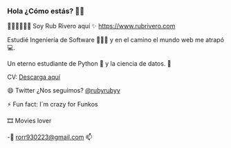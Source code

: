 ### Hola ¿Cómo estás? 👋👋

🦸🏻‍♂️🦸🏻‍♂️ Soy Rub Rivero aquí ✨ https://www.rubrivero.com

Estudié Ingeniería de Software 👨🏻‍💻 y en el camino el mundo web me atrapó💻.

Un eterno estudiante de Python 🐍 y la ciencia de datos. 🤖

CV: [Descarga aquí](https://drive.google.com/file/d/1CC-2T8_kBJMsLbVZ-wuRc9U2bR9glXCU/view?usp=drive_link)

😄 Twitter ¿Nos seguimos? [@rubyrubyy](https://twitter.com/rubyrubyy)

⚡ Fun fact: I´m crazy for Funkos

🎞️ Movies lover

-:email: rorr930223@gmail.com 📫


